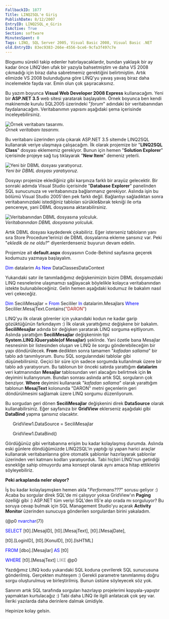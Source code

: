 ```yaml
---
FallbackID: 1877
Title: LINQ2SQL'e Giriş
PublishDate: 8/12/2007
EntryID: LINQ2SQL_e_Giris
IsActive: True
Section: software
MinutesSpent: 0
Tags: LINQ, SQL Server 2005, Visual Basic 2008, Visual Basic .NET
old.EntryID: 83ec9383-266e-4556-bce6-9cfa3f497c7e
---
```

Blogumu sürekli takip edenler hatırlayacaklardır, bundan yaklaşık bir ay
kadar önce LINQ'den ufak bir yazıyla bahsetmiştim ve daha VS 2008
çıkmadığı için biraz daha sabretmemiz gerektiğini belirtmiştim. Artık
elimizde VS 2008 bulunduğuna göre LINQ'yu yavaş yavaş biraz daha
incelemekte fayda var. Emin olun çok şaşıracaksınız.

Bu yazım boyunca **Visual Web Developer 2008 Express** kullanacağım.
Yeni bir **ASP.NET 3.5** web sitesi yaratarak başlayalım. Örnek boyunca
ben kendi makinemde kurulu SQL2005 üzerindeki "*forum*" adındaki bir
veritabanından faydalanacağım. Veritabanımın yapısını aşağıdaki şema
içerisinde inceleyebilirsiniz.

![Örnek veritabanı
tasarımı.](media/LINQ2SQL_e_Giris/07122007_1.png)\
*Örnek veritabanı tasarımı.*

Bu veritabanı üzerinden yola çıkarak ASP.NET 3.5 sitemde LINQ2SQL
kullanarak veriye ulaşmaya çalışacağım. İlk olarak projemize bir
"**LINQ2SQL Class**" dosyası eklememiz gerekiyor. Bunun için hemen
"**Solution Explorer**" içerisinde projeye sağ tuş tıklayarak "**New
Item**" demeniz yeterli.

![Yeni bir DBML dosyası
yaratıyoruz.](media/LINQ2SQL_e_Giris/07122007_2.png)\
*Yeni bir DBML dosyası yaratıyoruz.*

Dosyayı projenize eklediğiniz gibi karşınıza farklı bir arayüz
gelecektir. Bir sonraki adımda Visual Studio içerisinde "**Database
Explorer**" panelinden SQL sunucunuza ve veritabanınıza bağlanmanız
gerekiyor. Aslında işin bu bölümü Visual Studio 2005'den pek farklı
değil. Bağlantıyı sağladıktan sonra veritabanınızdaki istediğiniz
tabloları sürükle&bırak tekniği ile orta pencereye, yani DBML dosyasına
aktarabilirsiniz.

![Veritabanından DBML dosyasına
yolculuk.](media/LINQ2SQL_e_Giris/07122007_3.png)\
*Veritabanından DBML dosyasına yolculuk.*

Artık DBML dosyası kaydederek çıkabiliriz. Eğer isterseniz tabloların
yanı sıra Store Procedure'lerinizi de DBML dosyalarına ekleme şansınız
var. Peki "*ekledik de ne oldu?*" diyenlerdenseniz buyurun devam edelin.

Projemize ait **default.aspx** dosyasının Code-Behind sayfasına geçerek
kodumuzu yazmaya başlayalım.

<span style="color: blue;">Dim</span> datalarim <span
style="color: blue;">As</span> <span style="color: blue;">New</span>
DataClassesDataContext

Yukarıdaki satır ile tanımladığımız değişkenimizin bizim DBML
dosyamızdaki LINQ nesnelerine ulaşmamızı sağlayacak böylelikle kolayca
veritabanından istekte bulunabileceğiniz. Gelin hemen aşağıdaki kodumuz
ile bakalım nasıl veri çekeceğiz.

<span style="color: blue;">Dim</span> SeciliMesajlar = <span
style="color: blue;">From</span> Secililer <span
style="color: blue;">In</span> datalarim.Mesajlars <span
style="color: blue;">Where</span> Secililer.MesajText.Contains(<span
style="color: #a31515;">"DARON"</span>)

LINQ'yu ilk olarak görenler için yukarıdaki kodun ne kadar garip
gözüktüğünün farkındayım :) İlk olarak yarattığımız değişkene bir
bakalım. **SeciliMesajlar** adında bir değişken yaratarak LINQ sorguma
eşitliyorum. Aslında yarattığım **SeciliMesajlar** değişkeninin tipi
**System.LINQ.IQueryable(of Mesajlar)** şeklinde. Yani özetle bana
Mesajlar nesnesinin bir listesinden oluşan ve LINQ ile sorgu
gönderebileceğim bir yapı döndürülecek. **From** dedikten sonra tamamen
"*kafadan sallama*" bir tablo adı tanımlıyorum. Bunu SQL sorgularındaki
tablolar gibi düşünebilirsiniz. Geçici bir süre için sadece sorgumda
kullanılmak üzere bir tablo adı yaratıyorum. Bu tablonun bir önceki
satırda yarattığım **datalarim** veri katmanından **Mesajlar**
tablosundan veri alacağını belirtmek için **In** deyimini kullanıyorum.
Bundan sonrası aslında artık SQL sorguların çok benziyor. **Where**
deyimini kullanarak "*kafadan sallama*" olarak yarattığım tablonun
**MesajText** kolonunda "DARON" metni geçenlerin geri döndürülmesini
sağlamak üzere LINQ sorgumu düzenliyorum.

Bu sorgudan geri dönen **SeciliMesajlar** değişkenini direk
**DataSource** olarak kullanabilirsiniz. Eğer sayfanıza bir **GridView**
eklerseniz aşağıdaki gibi **DataBind** yapma şansınız olacaktır.

      GridView1.DataSource = SeciliMesajlar

      GridView1.DataBind()

Gördüğünüz gibi veritabanına erişim bu kadar kolaylaşmış durumda.
Aslında eski günlere döndüğümüzde LINQ2SQL'in yaptığı işi yapan harici
araçlar kullanarak veritabanlarına göre otomatik şablonlar hazırlayarak
şablonlar üzerinden veri katmanı kodları yaratıyorduk. Tabi hiçbiri
LINQ'nun getirdiği esnekliğe sahip olmuyordu ama konsept olarak aynı
amaca hitap ettiklerini söyleyebiliriz.

**Peki arkaplanda neler oluyor?**

İş bu kadar kolaylaşmışken hemen akla "*Performans???*" sorusu geliyor
:) Acaba bu sorgular direk SQL'de mi çalışıyor yoksa GridView'ın
**Paging** özelliği gibi :) ASP.NET tüm veriyi SQL'den IIS'e alıp orada
mı sorguluyor? Bu soruya cevap bulmak için SQL Management Studio'yu
açarak **Activity Monitor** üzerinden sunucuya gönderilen sorgulardan
birini yakaladım.

(@p0 <span style="color: blue;">nvarchar</span>(7))

<span style="color: blue;">SELECT</span> [t0].[MesajID],
[t0].[MesajText], [t0].[MesajDate],

[t0].[LoginID], [t0].[KonuID], [t0].[IsHTML]

<span style="color: blue;">FROM</span> [dbo].[Mesajlar] <span
style="color: blue;">AS</span> [t0]

<span style="color: blue;">WHERE</span> [t0].[MesajText] <span
style="color: gray;">LIKE</span> @p0

Yazdığımız LINQ kodu yukarıdaki SQL koduna çevrilerek SQL sunucusuna
gönderilmiş. Gerçekten muhteşem :) Gerekli parametre tanımlanmış doğru
sorgu oluşturulmuş ve birleştirilmiş. Bunun üstüne söyleyecek söz yok.

Sanırım artık SQL tarafında sorguları hazırlayıp projelerimi
kopyala-yapıştır yapmaktan kurtulacağız :) Tabi daha LINQ ile ilgili
anlatacak çok şey var. İleriki yazılarda daha derinlere dalmak ümidiyle.

Hepinize kolay gelsin.


